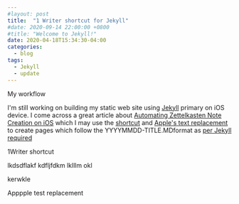 ```yaml
---
#layout: post
title:  "1 Writer shortcut for Jekyll"
#date: 2020-09-14 22:00:00 +0800
#title: "Welcome to Jekyll!"
date: 2020-04-18T15:34:30-04:00
categories:
  - blog
tags:
  - Jekyll
  - update
---
```


My workflow

I'm still working on building my static web site using [Jekyll](https://jekyllrb.com/) primary on iOS device. I come across a great article about [Automating Zettelkasten Note Creation on iOS](https://mentalpivot.com/automating-zettelkasten-note-creation-on-ios/) which I may use the [shortcut](https://www.icloud.com/shortcuts/94a631e0b5884c958713745e504ab9ee) and [Apple's text replacement](https://support.apple.com.hk/guide/iphone/iph6d01d862/ios) to create pages which follow the
YYYYMMDD-TITLE.MDformat as [per Jekyll required](https://jekyllrb.com/docs/posts/)

 1Writer shortcut

lkdsdflakf
kdfljfdkm lklllm okl


kerwkle

Apppple test replacement

